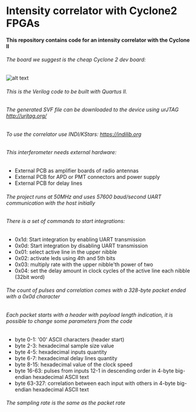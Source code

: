 # Intensity correlator with Cyclone2 FPGAs

#### This repository contains code for an intensity correlator with the Cyclone II
###### The board we suggest is the cheap Cyclone 2 dev board:

![alt text](https://github.com/iliaplatone/correlator/raw/master/pictures/devboard.jpg "Devboard")

###### This is the Verilog code to be built with Quartus II.
###### The generated SVF file can be downloaded to the device using urJTAG http://urjtag.org/
###### To use the correlator use INDI/KStars: https://indilib.org

###### This interferometer needs external hardware:
+ External PCB as amplifier boards of radio antennas
+ External PCB for APD or PMT connectors and power supply
+ External PCB for delay lines

###### The project runs at 50MHz and uses 57600 baud/second UART communication with the host initially
###### There is a set of commands to start integrations:
+ 0x1d: Start integration by enabling UART transmission
+ 0x0d: Start integration by disabling UART transmission
+ 0x01: select active line in the upper nibble
+ 0x02: activate leds using 4th and 5th bits
+ 0x03: multiply rate with the upper nibble'th power of two
+ 0x04: set the delay amount in clock cycles of the active line each nibble (32bit word)

###### The count of pulses and correlation comes with a 328-byte packet ended with a 0x0d character
###### Each packet starts with a header with payload length indication, it is possible to change some parameters from the code
+ byte 0-1: '00' ASCII characters (header start)
+ byte 2-3: hexadecimal sample size value
+ byte 4-5: hexadecimal inputs quantity
+ byte 6-7: hexadecimal delay lines quantity
+ byte 8-15: hexadecimal value of the clock speed
+ byte 16-63: pulses from inputs 12-1 in descending order in 4-byte big-endian hexadecimal ASCII text
+ byte 63-327: correlation between each input with others in 4-byte big-endian hexadecimal ASCII text

###### The sampling rate is the same as the packet rate
